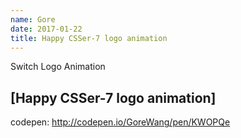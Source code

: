 ```yaml
---
name: Gore
date: 2017-01-22
title: Happy CSSer-7 logo animation
---
```


Switch Logo Animation

## [Happy CSSer-7 logo animation] 

codepen: http://codepen.io/GoreWang/pen/KWOPQe
